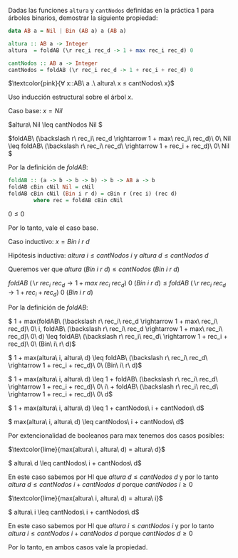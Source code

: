 Dadas las funciones `altura` y `cantNodos` definidas en la práctica $1$ para árboles binarios, demostrar la
siguiente propiedad:

```hs
data AB a = Nil | Bin (AB a) a (AB a)
```
```hs
altura :: AB a -> Integer
altura  = foldAB (\r rec_i rec_d -> 1 + max rec_i rec_d) 0
```

```hs
cantNodos :: AB a -> Integer
cantNodos = foldAB (\r rec_i rec_d -> 1 + rec_i + rec_d) 0
```

$\textcolor{pink}{∀ x::AB\ a .\ altura\ x ≤ cantNodos\ x}$

Uso inducción estructural sobre el árbol $x$.

Caso base: $x = Nil$

$altura\ Nil \leq cantNodos Nil $

$foldAB\ (\backslash r\ rec_i\ rec_d \rightarrow 1 + max\ rec_i\ rec_d)\ 0\ Nil \leq foldAB\ (\backslash r\ rec_i\ rec_d\ \rightarrow 1 + rec_i + rec_d)\ 0\ Nil $

Por la definición de $foldAB$:

```hs
foldAB :: (a -> b -> b -> b) -> b -> AB a -> b
foldAB cBin cNil Nil = cNil
foldAB cBin cNil (Bin i r d) = cBin r (rec i) (rec d)
        where rec = foldAB cBin cNil
```

$0 \leq 0$

Por lo tanto, vale el caso base.

Caso inductivo: $x = Bin\ i\ r\ d$

Hipótesis inductiva: $altura\ i \leq cantNodos\ i$ y $altura\ d \leq cantNodos\ d$

Queremos ver que $altura\ (Bin\ i\ r\ d) \leq cantNodos\ (Bin\ i\ r\ d)$

$foldAB\ (\backslash r\ rec_i\ rec_d \rightarrow 1 + max\ rec_i\ rec_d)\ 0\ (Bin\ i\ r\ d) \leq foldAB\ (\backslash r\ rec_i\ rec_d\ \rightarrow 1 + rec_i + rec_d)\ 0\ (Bin\ i\ r\ d)$

Por la definición de $foldAB$:

$ 1 + max(foldAB\ (\backslash r\ rec_i\ rec_d \rightarrow 1 + max\ rec_i\ rec_d)\ 0\ i, foldAB\ (\backslash r\ rec_i\ rec_d \rightarrow 1 + max\ rec_i\ rec_d)\ 0\ d)  \leq foldAB\ (\backslash r\ rec_i\ rec_d\ \rightarrow 1 + rec_i + rec_d)\ 0\ (Bin\ i\ r\ d)$

$ 1 + max(altura\ i, altura\ d)  \leq foldAB\ (\backslash r\ rec_i\ rec_d\ \rightarrow 1 + rec_i + rec_d)\ 0\ (Bin\ i\ r\ d)$

$ 1 + max(altura\ i, altura\ d)  \leq 1 + foldAB\ (\backslash r\ rec_i\ rec_d\ \rightarrow 1 + rec_i + rec_d)\ 0\ i\ + foldAB\ (\backslash r\ rec_i\ rec_d\ \rightarrow 1 + rec_i + rec_d)\ 0\ d$

$ 1 + max(altura\ i, altura\ d)  \leq 1 + cantNodos\ i + cantNodos\ d$

$ max(altura\ i, altura\ d)  \leq cantNodos\ i + cantNodos\ d$

Por extencionalidad de booleanos para max tenemos dos casos posibles:

$\textcolor{lime}{max(altura\ i, altura\ d) = altura\ d}$

$ altura\ d  \leq cantNodos\ i + cantNodos\ d$

En este caso sabemos por HI que $altura\ d \leq cantNodos\ d$ y por lo tanto $altura\ d \leq cantNodos\ i + cantNodos\ d$ porque $cantNodos\ i \geq 0$

$\textcolor{lime}{max(altura\ i, altura\ d) = altura\ i}$

$ altura\ i  \leq cantNodos\ i + cantNodos\ d$

En este caso sabemos por HI que $altura\ i \leq cantNodos\ i$ y por lo tanto $altura\ i \leq cantNodos\ i + cantNodos\ d$ porque $cantNodos\ d \geq 0$

Por lo tanto, en ambos casos vale la propiedad.